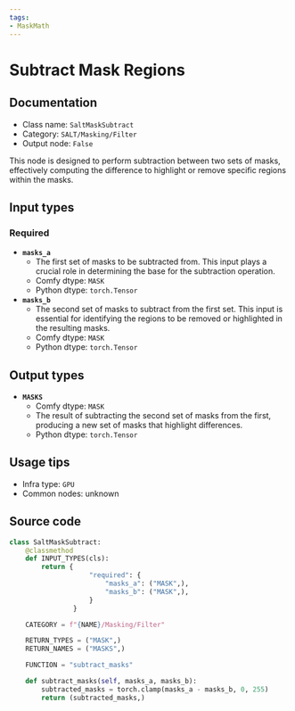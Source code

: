 ```yaml
---
tags:
- MaskMath
---
```


# Subtract Mask Regions
## Documentation
- Class name: `SaltMaskSubtract`
- Category: `SALT/Masking/Filter`
- Output node: `False`

This node is designed to perform subtraction between two sets of masks, effectively computing the difference to highlight or remove specific regions within the masks.
## Input types
### Required
- **`masks_a`**
    - The first set of masks to be subtracted from. This input plays a crucial role in determining the base for the subtraction operation.
    - Comfy dtype: `MASK`
    - Python dtype: `torch.Tensor`
- **`masks_b`**
    - The second set of masks to subtract from the first set. This input is essential for identifying the regions to be removed or highlighted in the resulting masks.
    - Comfy dtype: `MASK`
    - Python dtype: `torch.Tensor`
## Output types
- **`MASKS`**
    - Comfy dtype: `MASK`
    - The result of subtracting the second set of masks from the first, producing a new set of masks that highlight differences.
    - Python dtype: `torch.Tensor`
## Usage tips
- Infra type: `GPU`
- Common nodes: unknown


## Source code
```python
class SaltMaskSubtract:
    @classmethod
    def INPUT_TYPES(cls):
        return {
                    "required": {
                        "masks_a": ("MASK",),
                        "masks_b": ("MASK",),
                    }
                }

    CATEGORY = f"{NAME}/Masking/Filter"

    RETURN_TYPES = ("MASK",)
    RETURN_NAMES = ("MASKS",)

    FUNCTION = "subtract_masks"

    def subtract_masks(self, masks_a, masks_b):
        subtracted_masks = torch.clamp(masks_a - masks_b, 0, 255)
        return (subtracted_masks,)

```
